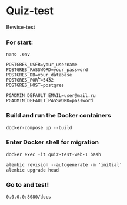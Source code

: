 # Quiz-test
Bewise-test

### For start:
```
nano .env  
```
```
POSTGRES_USER=your_username
POSTGRES_PASSWORD=your_password
POSTGRES_DB=your_database
POSTGRES_PORT=5432
POSTGRES_HOST=postgres

PGADMIN_DEFAULT_EMAIL=user@mail.ru
PGADMIN_DEFAULT_PASSWORD=password
```


### Build and run the Docker containers
```
docker-compose up --build
```


### Enter Docker shell for migration
```
docker exec -it quiz-test-web-1 bash
```
```
alembic revision --autogenerate -m 'initial'
alembic upgrade head
```

### Go to and test!
```
0.0.0.0:8080/docs
```
